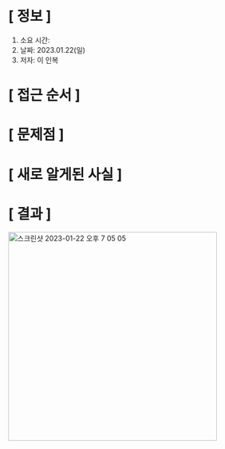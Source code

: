 # **[ 정보 ]**
1. 소요 시간: 
2. 날짜: 2023.01.22(일)
3. 저자: 이 인복

# **[ 접근 순서 ]**

# **[ 문제점 ]**

# **[ 새로 알게된 사실 ]**

# **[ 결과 ]**       
<img width="418" alt="스크린샷 2023-01-22 오후 7 05 05" src="https://user-images.githubusercontent.com/59809278/213910360-dc9b50f5-1497-46ea-8577-39364747597f.png">
